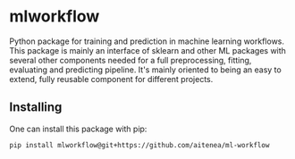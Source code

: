 # mlworkflow
Python package for training and prediction in machine learning workflows. This package is mainly an interface of sklearn and other ML packages with several other components needed for a full preprocessing, fitting, evaluating and predicting pipeline. It's mainly oriented to being an easy to extend, fully reusable component for different projects.

## Installing

One can install this package with pip:

```console
pip install mlworkflow@git+https://github.com/aitenea/ml-workflow
```
